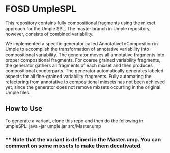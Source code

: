 # FOSD UmpleSPL

This repository contains fully compositional fragments using the mixset approach for the Umple SPL. The master branch in Umple repository, however, consists of combined variability.

We implemented a specific generator called AnnotativeToComposition in Umple to accomplish the transformation of annotative variability into compositional variability. The generator moves all annotative fragments into proper compositional fragments. For coarse grained variability fragments, the generator gathers all fragments of each mixset and then produces compositional counterparts. The generator automatically generates labeled aspects for all fine-grained variability fragments. Fully automating the refactoring from annotative to compositional mixsets has not been achieved yet, since the generator does not remove mixsets occurring in the original Umple files.


## How to Use 

 To generate a variant, clone this repo and then do the following in umpleSPL: 
 java -jar umple.jar src/Master.ump  
 ### ** Note that the variant is defined in the Master.ump. You can comment on some mixsets to make them decativated. 
